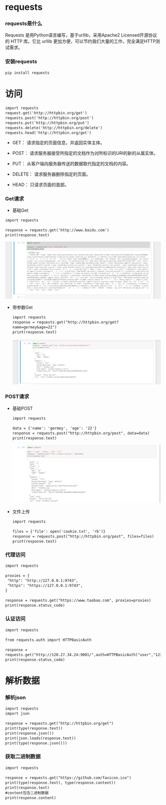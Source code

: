 # requests

### requests是什么

Requests 是⽤Python语⾔编写，基于urllib，采⽤Apache2 Licensed开源协议的 HTTP 库。它⽐ urllib 更加⽅便，可以节约我们⼤量的⼯作，完全满⾜HTTP测试需求。 

### 安装requests

```
pip install requests
```

# 访问

```
import requests
request.get('http://httpbin.org/get')
requests.post('http://httpbin.org/post')
requests.put('http://httpbin.org/put')
requests.delete('http://httpbin.org/delete')
requests.head('http://httpbin.org/get')
```

* GET： 请求指定的页面信息，并返回实体主体。

* POST： 请求服务器接受所指定的文档作为对所标识的URI的新的从属实体。

* PUT： 从客户端向服务器传送的数据取代指定的文档的内容。

* DELETE： 请求服务器删除指定的页面。

* HEAD： 只请求页面的首部。

### Get请求

* 基础Get

```
import requests
 
response = requests.get('http://www.baidu.com')
print(response.text)
```

![1598781175764](pic\1598781175764.png)

* 带参数Get

  ```
  import requests
  response = requests.get("http://httpbin.org/get?name=germey&age=22")
  print(response.text)
  ```

  ![1598781365877](pic\1598781365877.png)

### POST请求

* 基础POST

  ```
  import requests
   
  data = {'name': 'germey', 'age': '22'}
  response = requests.post("http://httpbin.org/post", data=data)
  print(response.text)
  ```

  ![1598781540903](pic\1598781540903.png)

* 文件上传

  ```
  import requests
   
  files = {'file': open('cookie.txt', 'rb')}
  response = requests.post("http://httpbin.org/post", files=files)
  print(response.text)
  ```

### 代理访问

```
import requests
 
proxies = {
 "http": "http://127.0.0.1:9743",
 "https": "https://127.0.0.1:9743",
}
 
response = requests.get("https://www.taobao.com", proxies=proxies)
print(response.status_code)
```

### 认证访问

```
import requests
 
from requests.auth import HTTPBasicAuth
 
response = requests.get("http://120.27.34.24:9001/",auth=HTTPBasicAuth("user","123"))
print(response.status_code)
```

# 解析数据

### 解析json

```
import requests
import json
 
response = requests.get("http://httpbin.org/get")
print(type(response.text))
print(response.json())
print(json.loads(response.text))
print(type(response.json()))
```

### 获取二进制数据

```
import requests
 
response = requests.get("https://github.com/favicon.ico")
print(type(response.text), type(response.content))
print(response.text)
#content包含二进制数据
print(response.content)
```

